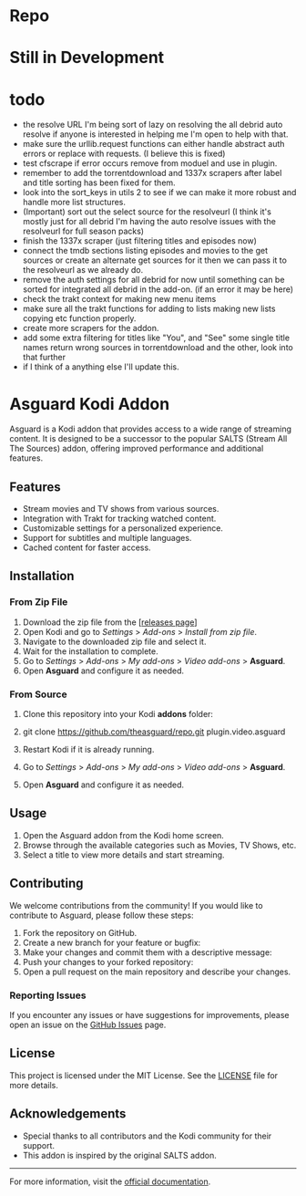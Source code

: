 # Repo

# Still in Development

# todo 
- the resolve URL I'm being sort of lazy on resolving the all debrid auto resolve if anyone is interested in helping me I'm open to help with that. 
- make sure the urllib.request functions can either handle abstract auth errors or replace with requests. (I believe this is fixed)
- test cfscrape if error occurs remove from moduel and use in plugin.
- remember to add the torrentdownload and 1337x scrapers after label and title sorting has been fixed for them.
- look into the sort_keys in utils 2 to see if we can make it more robust and handle more list structures.
- (Important) sort out the select source for the resolveurl (I think it's mostly just for all debrid I'm having the auto resolve issues with the resolveurl for full season packs)
- finish the 1337x scraper (just filtering titles and episodes now)
- connect the tmdb sections listing episodes and movies to the get sources or create an alternate get sources for it then we can pass it to the resolveurl as we already do. 
- remove the auth settings for all debrid for now until something can be sorted for integrated all debrid in the add-on. (if an error it may be here)
- check the trakt context for making new menu items
- make sure all the trakt functions for adding to lists making new lists copying etc function properly.
- create more scrapers for the addon.
- add some extra filtering for titles like "You", and "See" some single title names return wrong sources in torrentdownload and the other, look into that further 
- if I think of a anything else I'll update this. 

# Asguard Kodi Addon
Asguard is a Kodi addon that provides access to a wide range of streaming content. It is designed to be a successor to the popular SALTS (Stream All The Sources) addon, offering improved performance and additional features.

## Features

- Stream movies and TV shows from various sources.
- Integration with Trakt for tracking watched content.
- Customizable settings for a personalized experience.
- Support for subtitles and multiple languages.
- Cached content for faster access.

## Installation

### From Zip File

1. Download the zip file from the [[releases page](https://github.com/theasguard/Repo/releases/expanded_assets/release)]
2. Open Kodi and go to _Settings_ > _Add-ons_ > _Install from zip file_.
3. Navigate to the downloaded zip file and select it.
4. Wait for the installation to complete.
5. Go to _Settings_ > _Add-ons_ > _My add-ons_ > _Video add-ons_ > **Asguard**.
6. Open **Asguard** and configure it as needed.

### From Source

1. Clone this repository into your Kodi **addons** folder:
2. git clone https://github.com/theasguard/repo.git plugin.video.asguard

2. Restart Kodi if it is already running.
3. Go to _Settings_ > _Add-ons_ > _My add-ons_ > _Video add-ons_ > **Asguard**.
4. Open **Asguard** and configure it as needed.

## Usage

1. Open the Asguard addon from the Kodi home screen.
2. Browse through the available categories such as Movies, TV Shows, etc.
3. Select a title to view more details and start streaming.

## Contributing

We welcome contributions from the community! If you would like to contribute to Asguard, please follow these steps:

1. Fork the repository on GitHub.
2. Create a new branch for your feature or bugfix:
3. Make your changes and commit them with a descriptive message:
4.  Push your changes to your forked repository:
5. Open a pull request on the main repository and describe your changes.

### Reporting Issues

If you encounter any issues or have suggestions for improvements, please open an issue on the [GitHub Issues](https://github.com/theasguard/repo/issues) page.

## License

This project is licensed under the MIT License. See the [LICENSE](LICENSE) file for more details.

## Acknowledgements

- Special thanks to all contributors and the Kodi community for their support.
- This addon is inspired by the original SALTS addon.

---

For more information, visit the [official documentation](https://github.com/theasguard/Repo/wiki).
